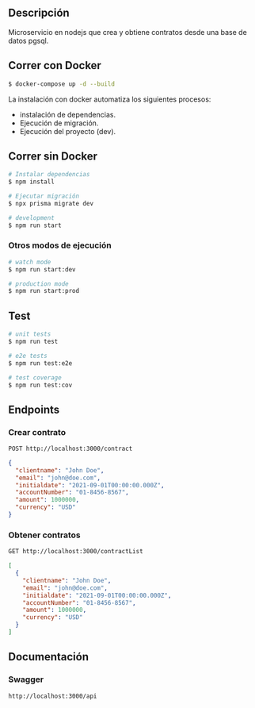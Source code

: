 ## Descripción

Microservicio en nodejs que crea y obtiene contratos desde una base de datos pgsql.

## Correr con Docker

```bash
$ docker-compose up -d --build
```
La instalación con docker automatiza los siguientes procesos:
  - instalación de dependencias.
  - Ejecución de migración.
  - Ejecución del proyecto (dev).

## Correr sin Docker

```bash
# Instalar dependencias
$ npm install

# Ejecutar migración
$ npx prisma migrate dev

# development
$ npm run start
```

### Otros modos de ejecución
```bash
# watch mode
$ npm run start:dev

# production mode
$ npm run start:prod
```

## Test

```bash
# unit tests
$ npm run test

# e2e tests
$ npm run test:e2e

# test coverage
$ npm run test:cov
```

## Endpoints

### Crear contrato
```bash
POST http://localhost:3000/contract
```
```json
{
  "clientname": "John Doe",
  "email": "john@doe.com",
  "initialdate": "2021-09-01T00:00:00.000Z",
  "accountNumber": "01-8456-8567",
  "amount": 1000000,
  "currency": "USD"
}
```

### Obtener contratos
```bash
GET http://localhost:3000/contractList
```
```json
[
  {
    "clientname": "John Doe",
    "email": "john@doe.com",
    "initialdate": "2021-09-01T00:00:00.000Z",
    "accountNumber": "01-8456-8567",
    "amount": 1000000,
    "currency": "USD"
  }
]
```

## Documentación

### Swagger
```bash
http://localhost:3000/api
```